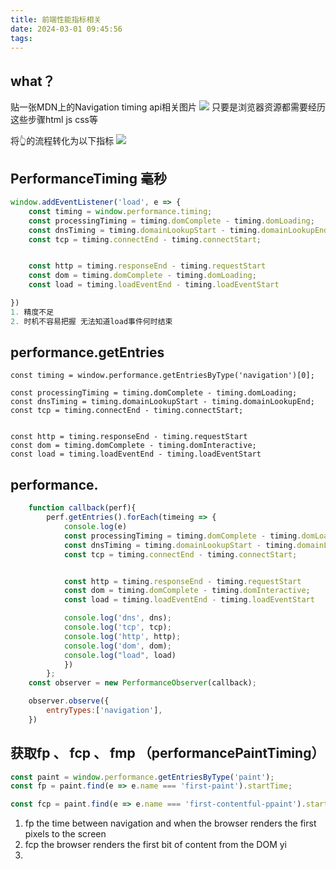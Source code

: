 ```yaml
---
title: 前端性能指标相关
date: 2024-03-01 09:45:56
tags:
---
```

## what？
贴一张MDN上的Navigation timing api相关图片
![](https://strainbow.oss-cn-hangzhou.aliyuncs.com/20240301094749.png)
只要是浏览器资源都需要经历这些步骤html js css等

将👆的流程转化为以下指标
![](https://strainbow.oss-cn-hangzhou.aliyuncs.com/20240301095319.png)

## PerformanceTiming 毫秒
```js
window.addEventListener('load', e => {
    const timing = window.performance.timing;
    const processingTiming = timing.domComplete - timing.domLoading;
    const dnsTiming = timing.domainLookupStart - timing.domainLookupEnd;
    const tcp = timing.connectEnd - timing.connectStart;


    const http = timing.responseEnd - timing.requestStart
    const dom = timing.domComplete - timing.domLoading;
    const load = timing.loadEventEnd - timing.loadEventStart

})
1. 精度不足
2. 时机不容易把握 无法知道load事件何时结束
```

## performance.getEntries 
```
const timing = window.performance.getEntriesByType('navigation')[0];

const processingTiming = timing.domComplete - timing.domLoading;
const dnsTiming = timing.domainLookupStart - timing.domainLookupEnd;
const tcp = timing.connectEnd - timing.connectStart;


const http = timing.responseEnd - timing.requestStart
const dom = timing.domComplete - timing.domInteractive;
const load = timing.loadEventEnd - timing.loadEventStart
```

## performance.

```js
    function callback(perf){
        perf.getEntries().forEach(timeing => {
            console.log(e)
            const processingTiming = timing.domComplete - timing.domLoading;
            const dnsTiming = timing.domainLookupStart - timing.domainLookupEnd;
            const tcp = timing.connectEnd - timing.connectStart;


            const http = timing.responseEnd - timing.requestStart
            const dom = timing.domComplete - timing.domInteractive;
            const load = timing.loadEventEnd - timing.loadEventStart

            console.log('dns', dns);
            console.log('tcp', tcp);
            console.log('http', http);
            console.log('dom', dom);
            console.log("load", load)
            })
        };
    const observer = new PerformanceObserver(callback);

    observer.observe({
        entryTypes:['navigation'],
    })
```

## 获取fp 、 fcp 、 fmp （performancePaintTiming）
```js
const paint = window.performance.getEntriesByType('paint');
const fp = paint.find(e => e.name === 'first-paint').startTime;

const fcp = paint.find(e => e.name === 'first-contentful-ppaint').startTime
```
1. fp the time between navigation and when the browser renders the first pixels to the screen 
2. fcp the browser renders the first bit of content from the DOM yi
3. 

